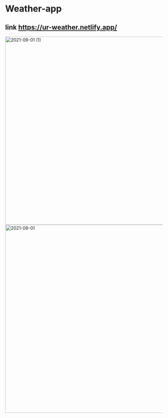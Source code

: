 # Weather-app

## link https://ur-weather.netlify.app/

<img width="600" alt="2021-09-01 (1)" src="https://user-images.githubusercontent.com/76563215/131695526-b32e1156-d615-4f1e-acfa-db6dc544c10d.png">

<img width="600" alt="2021-09-01" src="https://user-images.githubusercontent.com/76563215/131695323-fc3b18f2-8fef-4bba-9896-2f2273ddb093.png">


